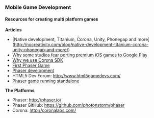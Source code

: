 ### Mobile Game Development

#### Resources for creating multi platform games

**Articles**

- [Native development, Titanium, Corona, Unity, Phonegap and more] (http://nocreativity.com/blog/native-development-titanium-corona-unity-phonegap-and-more/)
- [Why some studios fear porting premium iOS games to Google Play](http://www.pocketgamer.co.uk/r/iPad/Qvadriga/feature.asp?c=61340&utm_source=feedburner&utm_medium=feed&utm_campaign=Feed%3A+PocketGamerLatestAdditionsipad+%28Pocket+Gamer+|+Latest+additions+%28iPad%29%29)
- [Why we use Corona SDK](http://www.overpass.co.uk/corona-sdk/)
- [First Phaser Game](http://www.photonstorm.com/phaser/tutorial-making-your-first-phaser-game)
- [Phaser development](http://www.lynda.com/Phaser-tutorials/HTML5-Game-Development-Phaser/163641-2.html?utm_medium=ldc-partner&utm_source=SSPRC&utm_content=524&utm_campaign=CD14807&bid=524&aid=CD14807) 
- HTML5 Dev Forum: http://www.html5gamedevs.com/
- [Phaser game running standalone](http://www.html5gamedevs.com/topic/5347-can-phaser-games-be-packaged-to-run-as-a-standalone-apps/)


**The Platforms**

- Phaser: http://phaser.io/
- Phaser GitHub: https://github.com/photonstorm/phaser
- Corona: http://coronalabs.com/